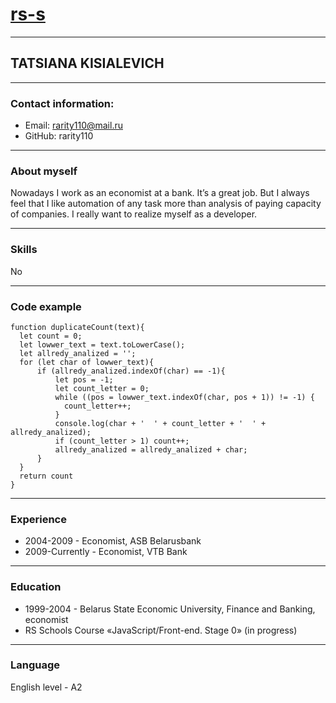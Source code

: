 # [rs-s](https://github.com/Rarity110/rsschool-cv.git)
***
## TATSIANA KISIALEVICH
***
### Contact information:
* Email: rarity110@mail.ru
* GitHub: rarity110
***
### About myself
Nowadays I work as an economist at a bank. It’s a great job. But I always feel that I like automation of any task more than analysis of paying capacity of companies. I really want to realize myself as a developer.
***
### Skills
No
***
### Code example
```
function duplicateCount(text){
  let count = 0;  
  let lowwer_text = text.toLowerCase();
  let allredy_analized = '';
  for (let char of lowwer_text){
      if (allredy_analized.indexOf(char) == -1){
          let pos = -1;
          let count_letter = 0;
          while ((pos = lowwer_text.indexOf(char, pos + 1)) != -1) {
            count_letter++;
          }
          console.log(char + '  ' + count_letter + '  ' + allredy_analized);
          if (count_letter > 1) count++;
          allredy_analized = allredy_analized + char;
      }
  }
  return count 
}
```
***
### Experience
* 2004-2009 - Economist, ASB Belarusbank
* 2009-Currently - Economist, VTB Bank
***
### Education
* 1999-2004 - Вelarus State Economic University, Finance and  Banking, economist
* RS Schools Course «JavaScript/Front-end. Stage 0» (in progress)
***
### Language
English level - A2
